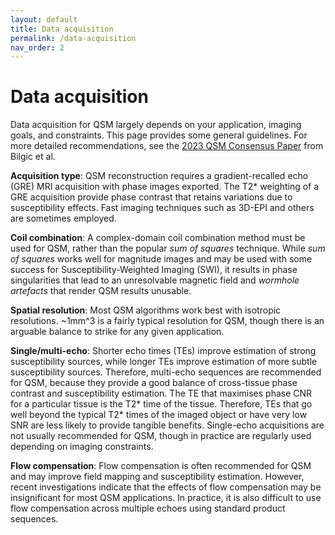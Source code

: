 ```yaml
---
layout: default
title: Data acquisition
permalink: /data-acquisition
nav_order: 2
---
```


<head>
  <link rel="stylesheet" href="https://maxcdn.bootstrapcdn.com/bootstrap/3.4.1/css/bootstrap.min.css">
  <script src="https://ajax.googleapis.com/ajax/libs/jquery/3.6.0/jquery.min.js"></script>
  <script src="https://maxcdn.bootstrapcdn.com/bootstrap/3.4.1/js/bootstrap.min.js"></script>
</head>

# Data acquisition

Data acquisition for QSM largely depends on your application, imaging goals, and constraints. This page provides some general guidelines. For more detailed recommendations, see the [2023 QSM Consensus Paper](https://arxiv.org/abs/2307.02306) from Bilgic et al.

**Acquisition type**: QSM reconstruction requires a gradient-recalled echo (GRE) MRI acquisition with phase images exported. The T2\* weighting of a GRE acquisition provide phase contrast that retains variations due to susceptibility effects. Fast imaging techniques such as 3D-EPI and others are sometimes employed.

**Coil combination**: A complex-domain coil combination method must be used for QSM, rather than the popular *sum of squares* technique. While *sum of squares* works well for magnitude images and may be used with some success for Susceptibility-Weighted Imaging (SWI), it results in phase singularities that lead to an unresolvable magnetic field and *wormhole artefacts* that render QSM results unusable.

**Spatial resolution**: Most QSM algorithms work best with isotropic resolutions. ~1mm^3 is a fairly typical resolution for QSM, though there is an arguable balance to strike for any given application.

**Single/multi-echo**: Shorter echo times (TEs) improve estimation of strong susceptibility sources, while longer TEs improve estimation of more subtle susceptibility sources. Therefore, multi-echo sequences are recommended for QSM, because they provide a good balance of cross-tissue phase contrast and susceptibility estimation. The TE that maximises phase CNR for a particular tissue is the T2* time of the tissue. Therefore, TEs that go well beyond the typical T2* times of the imaged object or have very low SNR are less likely to provide tangible benefits. Single-echo acquisitions are not usually recommended for QSM, though in practice are regularly used depending on imaging constraints.

**Flow compensation**: Flow compensation is often recommended for QSM and may improve field mapping and susceptibility estimation. However, recent investigations indicate that the effects of flow compensation may be insignificant for most QSM applications. In practice, it is also difficult to use flow compensation across multiple echoes using standard product sequences.

<script>
$(document).ready(function(){
    $('[data-toggle="popover"]').popover();   
});
$("[data-toggle=popover]")
.popover({html:true})
</script>

